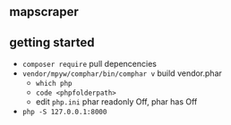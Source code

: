 ## mapscraper

## getting started

* `composer require` pull depencencies
* `vendor/mpyw/comphar/bin/comphar v` build vendor.phar
    * `which php`
    * `code <phpfolderpath>`
    * edit `php.ini` phar readonly Off, phar has Off
* `php -S 127.0.0.1:8000`
